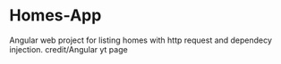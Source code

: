# Homes-App
Angular web project for listing homes with http request and dependecy injection. credit/Angular yt page
